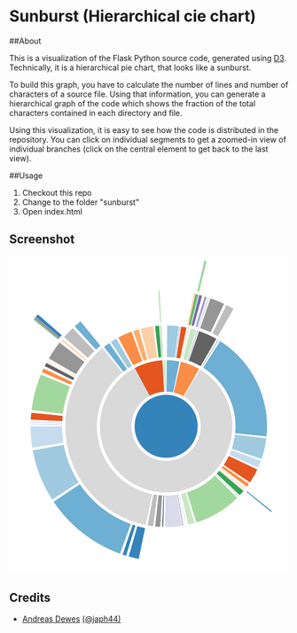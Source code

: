# Sunburst (Hierarchical cie chart)

##About

This is a visualization of the Flask Python source code, generated using [D3](http://www.d3js.org). Technically, it is a hierarchical pie chart, that looks like a sunburst.

To build this graph, you have to calculate the number of lines and number of characters of a source file. Using that information, you can generate a hierarchical graph of the code which shows the fraction of the total characters contained in each directory and file.

Using this visualization, it is easy to see how the code is distributed in the repository. You can click on individual segments to get a zoomed-in view of individual branches (click on the central element to get back to the last view).

##Usage

1. Checkout this repo
2. Change to the folder "sunburst"
3. Open index.html

## Screenshot

![Sunburst (Hierarchical pie chart))](/sunburst/sunburst.png?raw=true "Sunburst (Hierarchical pie chart))")

## Credits

* [Andreas Dewes](http://www.andreas-dewes.de) [(@japh44)](http://twitter.com/japh44)
